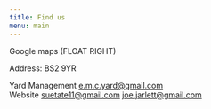 ```yaml
---
title: Find us
menu: main
---
```


Google maps (FLOAT RIGHT)

Address: BS2 9YR

Yard Management [e.m.c.yard@gmail.com](mailto:e.m.c.yard@gmail.com)  
Website [suetate11@gmail.com](mailto:suetate11@gmail.com) [joe.jarlett@gmail.com](mailto:joe.jarlett@gmail.com)
